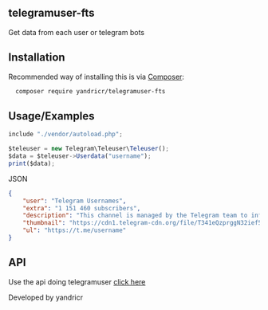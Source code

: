 
## telegramuser-fts
Get data from each user or telegram bots
## Installation

Recommended way of installing this is via [Composer](https://getcomposer.org/):

```bash
  composer require yandricr/telegramuser-fts
```
## Usage/Examples
```javascript
include "./vendor/autoload.php";

$teleuser = new Telegram\Teleuser\Teleuser();
$data = $teleuser->Userdata("username");
print($data);
```

JSON
```json
{
    "user": "Telegram Usernames",
    "extra": "1 151 460 subscribers",
    "description": "This channel is managed by the Telegram team to inform users about updates\nrelated to auctions for usernames and other items on the Telegram platform.",
    "thumbnail": "https://cdn1.telegram-cdn.org/file/T341eQzprggN32ief5E7w96AVAvdftPmib0vax-k67yKwkGL2r9g3PMZ4L1y-s2Zw6HJaxNDIl8DWSQRUqItHSfBTKflRsOUC7GNbSt4UPWYttGQXPyS3rushCRQsg2q7LxUIziV6-ppnBgHIU6tXXRSEpeYzyR36wn0oLfVgqjEb4IUk9T4hQxLxKd9k_7F07xdTqWjtpKDdoujPqi0QZiI02NMSskwpZey0RWPiyEt_dFkB1Scev_AP2w1glwDdb3JnIk6-EQURig_Qx47YOpVQP4IF6PAjM93DZoJLP9HWhwmhyuJgaIX9NYyrm9k7DWZsEQGkY9GzT0esMYWhg.jpg",
    "ul": "https://t.me/username"
}
```
## API
Use the api doing telegramuser [click here](https://telegramuser.projectsrpp.repl.co/)

Developed by yandricr